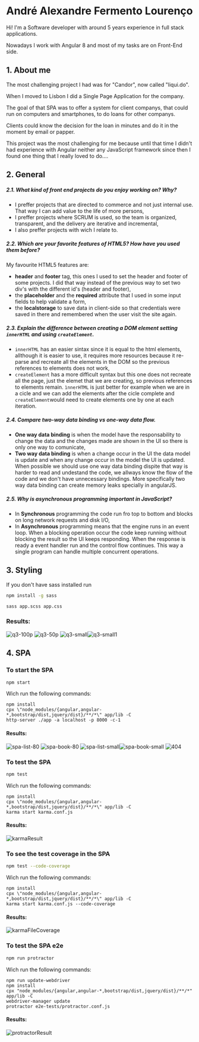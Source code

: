 # André Alexandre Fermento Lourenço

Hi! I'm a Software developer with around 5 years experience in full stack applications.

Nowadays I work with Angular 8 and most of my tasks are on Front-End side.

## 1. About me

The most challenging project I had was for "Candor", now called "liqui.do".

When I moved to Lisbon I did a Single Page Application for the company.

The goal of that SPA was to offer a system for client companys, that could run on computers and smartphones, to do loans for other companys.

Clients could know the decision for the loan in minutes and do it in the moment by email or papper.

This project was the most challenging for me because until that time I didn't had experience with Angular neither any JavaScript framework since then I found one thing that I really loved to do....

## 2. General

##### 2.1. What kind of front end projects do you enjoy working on? Why?
- I preffer projects that are directed to commerce and not just internal use. That way I can add value to the life of more persons,
- I preffer projects where SCRUM is used, so the team is organized, transparent, and the delivery are iterative and incremental,
- I also preffer projects with wich I relate to.
##### 2.2. Which are your favorite features of HTML5? How have you used them before?

My favourite HTML5 features are:

- **header** and **footer** tag, this ones I used to set the header and footer of some projects. I did that way instead of the previous way to set two div's with the different id's (header and footer),
- the **placeholder** and the **required** attribute that I used in some input fields to help validate a form,
- the **localstorage** to save data in client-side so that credentials were saved in there and remembered when the user visit the site again.
##### 2.3. Explain the difference between creating a DOM element setting `innerHTML` and using `createElement`.
- `innerHTML` has an easier sintax since it is equal to the html elements, allthough it is easier to use, it requires more resources because it re-parse and recreate all the elements in the DOM so the previous references to elements does not work,
- `createElement` has a more difficult syntax but this one does not recreate all the page, just the elemet that we are creating, so previous references to elements remain.
`ìnnerHTML` is just better for example when we are in a cicle and we can add the elements after the cicle complete and `createElement`would need to create elements one by one at each iteration.
##### 2.4. Compare two-way data binding vs one-way data flow.
- **One way data binding** is when the model have the responsability to change the data and the changes made are shown in the UI so there is only one way to comunicate,
- **Two way data binding** is when a change occur in the UI the data model is update and when any change occur in the model the UI is updated.
When possible we should use one way data binding dispite that way is harder to read and undestand the code, we allways know the flow of the code and we don't have unnecessary bindings. 
More specifically two way data binding can create memory leaks specially in angularJS.
##### 2.5. Why is asynchronous programming important in JavaScript?
- In **Synchronous** programming the code run fro top to bottom and blocks on long network requests and disk I/O,
- In **Asynchronous** programming means that the engine runs in an event loop. When a blocking operation occur the code keep running without blocking the result so the UI keeps responding. When the response is ready a event handler run and the control flow continues. This way a single program can handle multiple concurrent operations.
## 3. Styling
If you don't have sass installed run 
```bash 
npm install -g sass 
```
```bash 
sass app.scss app.css
```
### Results: 
![q3-100p](images/q3-100p.PNG "q3-100p")
![q3-50p](images/q3-50p.PNG "q3-50p.PNG")
![q3-small](images/q3-small.PNG "q3-small")![q3-small1](images/q3-small1.PNG "q3-small1")

## 4. SPA
### To start the SPA
```bash 
npm start
```
Wich run the following commands:
```batch
npm install
cpx \"node_modules/{angular,angular-*,bootstrap/dist,jquery/dist}/**/*\" app/lib -C
http-server ./app -a localhost -p 8000 -c-1
```
#### Results: 
![spa-list-80](images/spa-list-80.PNG "spa-list-80")
![spa-book-80](images/spa-book-80.PNG "spa-book-80")
![spa-list-small](images/spa-list-small.PNG "spa-list-small")![spa-book-small](images/spa-book-small.PNG "spa-book-small")
![404](images/404.PNG "404")
### To test the SPA
```bash 
npm test
```
Wich run the following commands:
```batch
npm install
cpx \"node_modules/{angular,angular-*,bootstrap/dist,jquery/dist}/**/*\" app/lib -C
karma start karma.conf.js
```
#### Results: 
![karmaResult](images/karmaResult.PNG "karmaResult")
### To see the test coverage in the SPA
```bash 
npm test --code-coverage
```
Wich run the following commands:
```batch
npm install
cpx \"node_modules/{angular,angular-*,bootstrap/dist,jquery/dist}/**/*\" app/lib -C
karma start karma.conf.js --code-coverage
```
#### Results: 
![karmaFileCoverage](images/karmaFileCoverage.PNG "karmaFileCoverage")
### To test the SPA e2e
```bash 
npm run protractor 
```
Wich run the following commands:
```batch
npm run update-webdriver
npm install
cpx "node_modules/{angular,angular-*,bootstrap/dist,jquery/dist}/**/*" app/lib -C
webdriver-manager update
protractor e2e-tests/protractor.conf.js
```
#### Results: 
![protractorResult](images/protractorResult.PNG "protractorResult")
